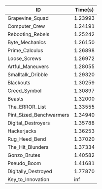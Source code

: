 |ID|Time(s)|
|-|-|
|Grapevine_Squad|1.23993|
|Computer_Crew|1.24191|
|Rebooting_Rebels|1.25242|
|Byte_Mechanics|1.26150|
|Prime_Calculus|1.26898|
|Loose_Screws|1.26972|
|Artful_Maneuvers|1.28055|
|Smalltalk_Dribble|1.29320|
|Blackouts|1.30259|
|Creed_Symbol|1.30897|
|Beasts|1.32000|
|The_ERROR_List|1.33555|
|Pint_Sized_Benchwarmers|1.34940|
|Digital_Destroyers|1.35788|
|Hackerjacks|1.36253|
|Rug_Heed_Bend|1.37020|
|The_Hit_Blunders|1.37334|
|Gonzo_Brutes|1.40582|
|Pseudo_Boom|1.41681|
|Digitally_Destroyed|1.77870|
|Key_to_Innovation|inf|
